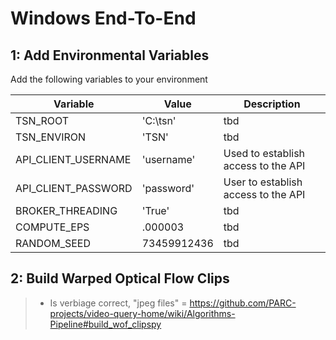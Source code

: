 # Windows End-To-End

## 1: Add Environmental Variables

Add the following variables to your environment

| Variable            | Value       | Description   |
| ------------------- |-            | -             |
| TSN_ROOT            | 'C:\tsn'    | tbd           |
| TSN_ENVIRON         | 'TSN'       | tbd           |
| API_CLIENT_USERNAME | 'username'  | Used to establish access to the API |
| API_CLIENT_PASSWORD | 'password'  | User to establish access to the API |
| BROKER_THREADING    | 'True'      | tbd           |
| COMPUTE_EPS         | .000003     | tbd           |
| RANDOM_SEED         | 73459912436 | tbd           |

## 2: Build Warped Optical Flow Clips

> - Is verbiage correct, "jpeg files" = https://github.com/PARC-projects/video-query-home/wiki/Algorithms-Pipeline#build_wof_clipspy

